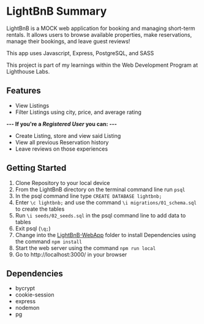 # LightBnB Summary

LightBnB is a MOCK web application for booking and managing short-term rentals. 
It allows users to browse available properties, make reservations, manage their bookings,
and leave guest reviews!

This app uses Javascript, Express, PostgreSQL, and SASS

This project is part of my learnings within the Web Development Program at Lighthouse Labs.

## Features

- View Listings
- Filter Listings using city, price, and average rating

**--- If you're a _Registered User_ you can: ---**

- Create Listing, store and view said Listing
- View all previous Reservation history
- Leave reviews on those experiences

## Getting Started 

1. Clone Repository to your local device
2. From the LightBnB directory on the terminal command line run ```psql``` 
3. In the psql command line type ```CREATE DATABASE lightbnb;```
5. Enter ```\c lightbnb;``` and use the command ```\i migrations/01_schema.sql``` to create the tables 
7. Run ```\i seeds/02_seeds.sql``` in the psql command line to add data to tables
6. Exit psql (```\q;```)
2. Change into the <ins>LightBnB-WebApp</ins> folder to install Dependencies using the command ```npm install```
8. Start the web server using the command ```npm run local```
9. Go to http://localhost:3000/ in your browser

## Dependencies

- bycrypt
- cookie-session
- express
- nodemon
- pg








